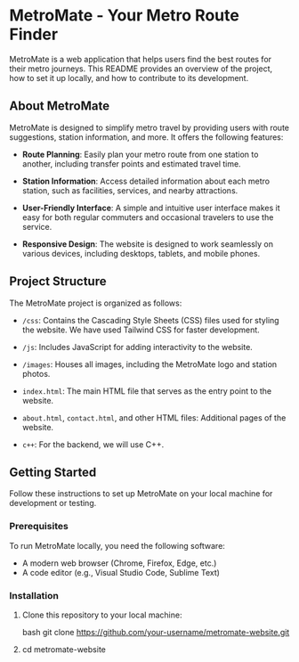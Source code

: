 # MetroMate - Your Metro Route Finder

MetroMate is a web application that helps users find the best routes for their metro journeys. This README provides an overview of the project, how to set it up locally, and how to contribute to its development.

## About MetroMate

MetroMate is designed to simplify metro travel by providing users with route suggestions, station information, and more. It offers the following features:

- **Route Planning**: Easily plan your metro route from one station to another, including transfer points and estimated travel time.

- **Station Information**: Access detailed information about each metro station, such as facilities, services, and nearby attractions.

- **User-Friendly Interface**: A simple and intuitive user interface makes it easy for both regular commuters and occasional travelers to use the service.

- **Responsive Design**: The website is designed to work seamlessly on various devices, including desktops, tablets, and mobile phones.

## Project Structure

The MetroMate project is organized as follows:

- `/css`: Contains the Cascading Style Sheets (CSS) files used for styling the website. We have used Tailwind CSS for faster development.

- `/js`: Includes JavaScript for adding interactivity to the website.

- `/images`: Houses all images, including the MetroMate logo and station photos.

- `index.html`: The main HTML file that serves as the entry point to the website.

- `about.html`, `contact.html`, and other HTML files: Additional pages of the website.

- `c++`: For the backend, we will use C++.

## Getting Started

Follow these instructions to set up MetroMate on your local machine for development or testing.

### Prerequisites

To run MetroMate locally, you need the following software:

- A modern web browser (Chrome, Firefox, Edge, etc.)
- A code editor (e.g., Visual Studio Code, Sublime Text)

### Installation

1. Clone this repository to your local machine:

   bash
   git clone https://github.com/your-username/metromate-website.git

2. cd metromate-website
